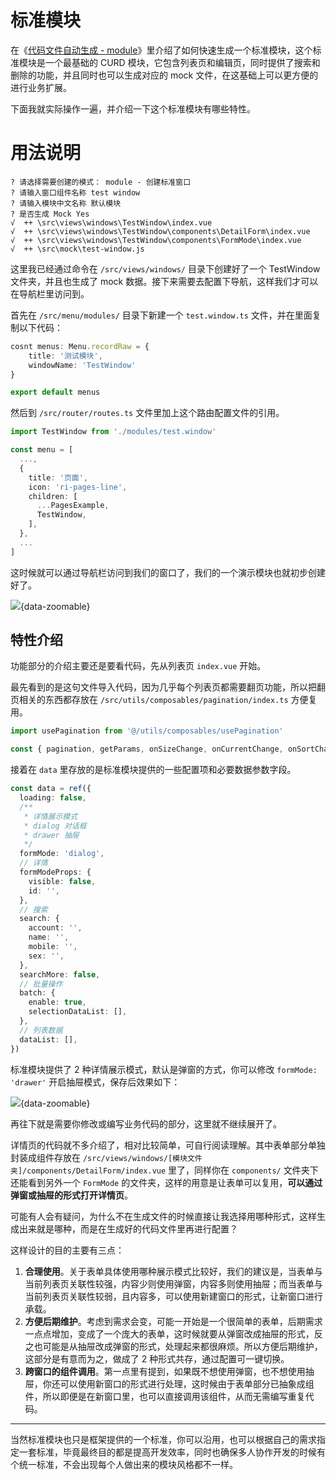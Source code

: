 # 标准模块 <Badge type="pro" text="专业版" />

在《[代码文件自动生成 - module](plop#module)》里介绍了如何快速生成一个标准模块，这个标准模块是一个最基础的 CURD 模块，它包含列表页和编辑页，同时提供了搜索和删除的功能，并且同时也可以生成对应的 mock 文件，在这基础上可以更方便的进行业务扩展。

下面我就实际操作一遍，并介绍一下这个标准模块有哪些特性。

# 用法说明

```
? 请选择需要创建的模式： module - 创建标准窗口
? 请输入窗口组件名称 test window
? 请输入模块中文名称 默认模块
? 是否生成 Mock Yes
√  ++ \src\views\windows\TestWindow\index.vue
√  ++ \src\views\windows\TestWindow\components\DetailForm\index.vue
√  ++ \src\views\windows\TestWindow\components\FormMode\index.vue
√  ++ \src\mock\test-window.js
```

这里我已经通过命令在 `/src/views/windows/` 目录下创建好了一个 TestWindow 文件夹，并且也生成了 mock 数据。接下来需要去配置下导航，这样我们才可以在导航栏里访问到。

首先在 `/src/menu/modules/` 目录下新建一个 `test.window.ts` 文件，并在里面复制以下代码：

```ts
cosnt menus: Menu.recordRaw = {
    title: '测试模块',
    windowName: 'TestWindow'
}

export default menus
```

然后到 `/src/router/routes.ts` 文件里加上这个路由配置文件的引用。

```ts {1,10}
import TestWindow from './modules/test.window'

const menu = [
  ...,
  {
    title: '页面',
    icon: 'ri-pages-line',
    children: [
      ...PagesExample,
      TestWindow,
    ],
  },
  ...
]
```

这时候就可以通过导航栏访问到我们的窗口了，我们的一个演示模块也就初步创建好了。

![](/module1.gif){data-zoomable}

## 特性介绍

功能部分的介绍主要还是要看代码，先从列表页 `index.vue` 开始。

最先看到的是这句文件导入代码，因为几乎每个列表页都需要翻页功能，所以把翻页相关的东西都存放在 `/src/utils/composables/pagination/index.ts` 方便复用。

```ts
import usePagination from '@/utils/composables/usePagination'

const { pagination, getParams, onSizeChange, onCurrentChange, onSortChange } = usePagination()
```

接着在 `data` 里存放的是标准模块提供的一些配置项和必要数据参数字段。

```ts
const data = ref({
  loading: false,
  /**
   * 详情展示模式
   * dialog 对话框
   * drawer 抽屉
   */
  formMode: 'dialog',
  // 详情
  formModeProps: {
    visible: false,
    id: '',
  },
  // 搜索
  search: {
    account: '',
    name: '',
    mobile: '',
    sex: '',
  },
  searchMore: false,
  // 批量操作
  batch: {
    enable: true,
    selectionDataList: [],
  },
  // 列表数据
  dataList: [],
})
```

标准模块提供了 2 种详情展示模式，默认是弹窗的方式，你可以修改 `formMode: 'drawer'` 开启抽屉模式，保存后效果如下：

![](/module2.gif){data-zoomable}

再往下就是需要你修改或编写业务代码的部分，这里就不继续展开了。

详情页的代码就不多介绍了，相对比较简单，可自行阅读理解。其中表单部分单独封装成组件存放在 `/src/views/windows/[模块文件夹]/components/DetailForm/index.vue` 里了，同样你在 `components/` 文件夹下还能看到另外一个 `FormMode` 的文件夹，这样的用意是让表单可以复用，**可以通过弹窗或抽屉的形式打开详情页**。

可能有人会有疑问，为什么不在生成文件的时候直接让我选择用哪种形式，这样生成出来就是哪种，而是在生成好的代码文件里再进行配置？

这样设计的目的主要有三点：

1. **合理使用**。关于表单具体使用哪种展示模式比较好，我们的建议是，当表单与当前列表页关联性较强，内容少则使用弹窗，内容多则使用抽屉；而当表单与当前列表页关联性较弱，且内容多，可以使用新建窗口的形式，让新窗口进行承载。
2. **方便后期维护**。考虑到需求会变，可能一开始是一个很简单的表单，后期需求一点点增加，变成了一个庞大的表单，这时候就要从弹窗改成抽屉的形式，反之也可能是从抽屉改成弹窗的形式，处理起来都很麻烦。所以方便后期维护，这部分是有意而为之，做成了 2 种形式共存，通过配置可一键切换。
3. **跨窗口的组件调用**。第一点里有提到，如果既不想使用弹窗，也不想使用抽屉，你还可以使用新窗口的形式进行处理，这时候由于表单部分已抽象成组件，所以即便是在新窗口里，也可以直接调用该组件，从而无需编写重复代码。

---

当然标准模块也只是框架提供的一个标准，你可以沿用，也可以根据自己的需求指定一套标准，毕竟最终目的都是提高开发效率，同时也确保多人协作开发的时候有个统一标准，不会出现每个人做出来的模块风格都不一样。